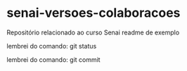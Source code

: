 # senai-versoes-colaboracoes
Repositório relacionado ao curso Senai
readme de exemplo 

lembrei do comando: git status

lembrei do comando: git commit
